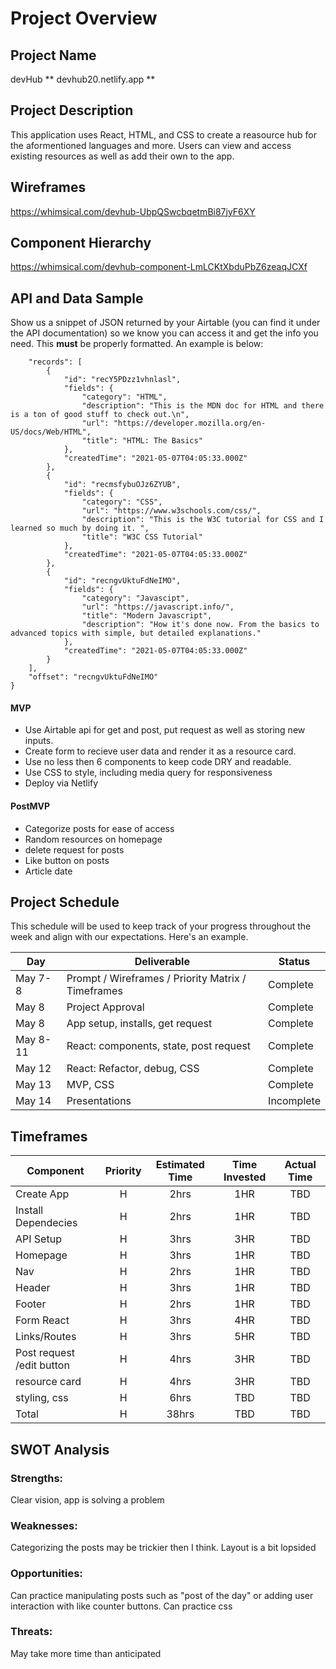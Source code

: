 # Project Overview

## Project Name

devHub
** devhub20.netlify.app **

## Project Description

This application uses React, HTML, and CSS to create a reasource hub for the aformentioned languages and more. Users can view and access existing resources as well as add their own to the app.

## Wireframes

https://whimsical.com/devhub-UbpQSwcbqetmBi87jyF6XY

## Component Hierarchy

https://whimsical.com/devhub-component-LmLCKtXbduPbZ6zeaqJCXf

## API and Data Sample

Show us a snippet of JSON returned by your Airtable (you can find it under the API documentation) so we know you can access it and get the info you need. This **must** be properly formatted. An example is below:

```{
    "records": [
        {
            "id": "recY5PDzz1vhnlasl",
            "fields": {
                "category": "HTML",
                "description": "This is the MDN doc for HTML and there is a ton of good stuff to check out.\n",
                "url": "https://developer.mozilla.org/en-US/docs/Web/HTML",
                "title": "HTML: The Basics"
            },
            "createdTime": "2021-05-07T04:05:33.000Z"
        },
        {
            "id": "recmsfybuOJz6ZYUB",
            "fields": {
                "category": "CSS",
                "url": "https://www.w3schools.com/css/",
                "description": "This is the W3C tutorial for CSS and I learned so much by doing it. ",
                "title": "W3C CSS Tutorial"
            },
            "createdTime": "2021-05-07T04:05:33.000Z"
        },
        {
            "id": "recngvUktuFdNeIMO",
            "fields": {
                "category": "Javascipt",
                "url": "https://javascript.info/",
                "title": "Modern Javascript",
                "description": "How it's done now. From the basics to advanced topics with simple, but detailed explanations."
            },
            "createdTime": "2021-05-07T04:05:33.000Z"
        }
    ],
    "offset": "recngvUktuFdNeIMO"
}
```

#### MVP

- Use Airtable api for get and post, put request as well as storing new inputs.
- Create form to recieve user data and render it as a resource card.
- Use no less then 6 components to keep code DRY and readable.
- Use CSS to style, including media query for responsiveness
- Deploy via Netlify

#### PostMVP

- Categorize posts for ease of access
- Random resources on homepage
- delete request for posts
- Like button on posts
- Article date

## Project Schedule

This schedule will be used to keep track of your progress throughout the week and align with our expectations. Here's an example.

| Day      | Deliverable                                        | Status     |
| -------- | -------------------------------------------------- | ---------- |
| May 7-8  | Prompt / Wireframes / Priority Matrix / Timeframes | Complete   |
| May 8    | Project Approval                                   | Complete   |
| May 8    | App setup, installs, get request                   | Complete   |
| May 8-11 | React: components, state, post request             | Complete   |
| May 12   | React: Refactor, debug, CSS                        | Complete   |
| May 13   | MVP, CSS                                           | Complete   |
| May 14   | Presentations                                      | Incomplete |

## Timeframes

| Component                 | Priority | Estimated Time | Time Invested | Actual Time |
| ------------------------- | :------: | :------------: | :-----------: | :---------: |
| Create App                |    H     |      2hrs      |      1HR      |     TBD     |
| Install Dependecies       |    H     |      2hrs      |      1HR      |     TBD     |
| API Setup                 |    H     |      3hrs      |      3HR      |     TBD     |
| Homepage                  |    H     |      3hrs      |      1HR      |     TBD     |
| Nav                       |    H     |      2hrs      |      1HR      |     TBD     |
| Header                    |    H     |      3hrs      |      1HR      |     TBD     |
| Footer                    |    H     |      2hrs      |      1HR      |     TBD     |
| Form React                |    H     |      3hrs      |      4HR      |     TBD     |
| Links/Routes              |    H     |      3hrs      |      5HR      |     TBD     |
| Post request /edit button |    H     |      4hrs      |      3HR      |     TBD     |
| resource card             |    H     |      4hrs      |      3HR      |     TBD     |
| styling, css              |    H     |      6hrs      |      TBD      |     TBD     |
| Total                     |    H     |     38hrs      |      TBD      |     TBD     |

## SWOT Analysis

### Strengths:

Clear vision, app is solving a problem

### Weaknesses:

Categorizing the posts may be trickier then I think. Layout is a bit lopsided

### Opportunities:

Can practice manipulating posts such as "post of the day" or adding user interaction with like counter buttons. Can practice css

### Threats:

May take more time than anticipated

